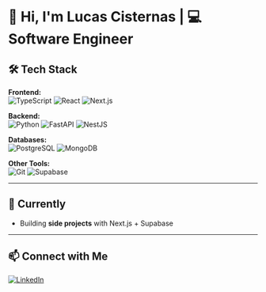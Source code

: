 # 👋 Hi, I'm Lucas Cisternas  |  💻 Software Engineer

## 🛠️ Tech Stack  

**Frontend:**  
![TypeScript](https://img.shields.io/badge/-TypeScript-3178C6?logo=typescript&logoColor=white&style=flat)  ![React](https://img.shields.io/badge/-React-61DAFB?logo=react&logoColor=black&style=flat)  ![Next.js](https://img.shields.io/badge/-Next.js-000000?logo=next.js&logoColor=white&style=flat)  

**Backend:**  
![Python](https://img.shields.io/badge/-Python-3776AB?logo=python&logoColor=white&style=flat)  ![FastAPI](https://img.shields.io/badge/-FastAPI-009688?logo=fastapi&logoColor=white&style=flat)  ![NestJS](https://img.shields.io/badge/-NestJS-E0234E?logo=nestjs&logoColor=white&style=flat)  

**Databases:**  
![PostgreSQL](https://img.shields.io/badge/-PostgreSQL-336791?logo=postgresql&logoColor=white&style=flat)  ![MongoDB](https://img.shields.io/badge/-MongoDB-47A248?logo=mongodb&logoColor=white&style=flat)

**Other Tools:**  
![Git](https://img.shields.io/badge/-Git-F05032?logo=git&logoColor=white&style=flat)  ![Supabase](https://img.shields.io/badge/-Supabase-3ECF8E?logo=supabase&logoColor=white&style=flat)

---

## 🌱 Currently  
- Building **side projects** with Next.js + Supabase  

---

## 📫 Connect with Me  
[![LinkedIn](https://img.shields.io/badge/-LinkedIn-0077B5?logo=linkedin&logoColor=white&style=flat)](https://www.linkedin.com/in/lucas-cisternas/)
